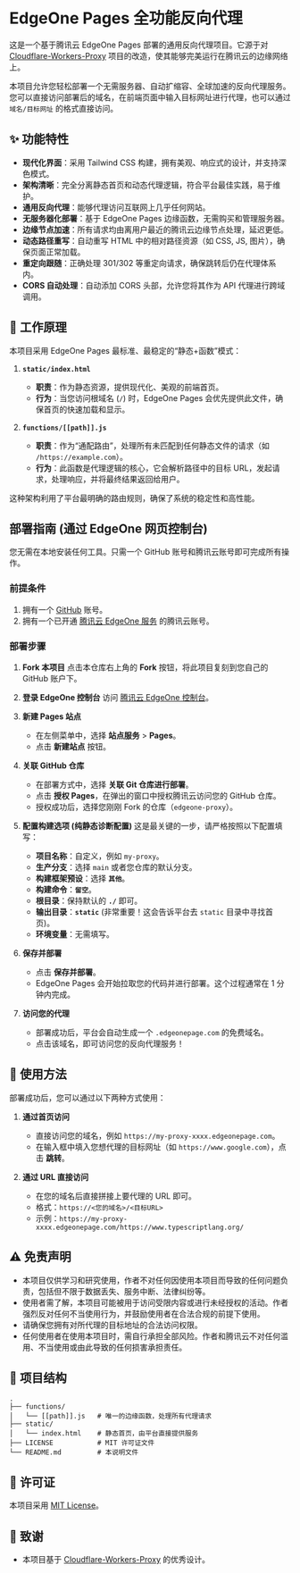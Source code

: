 # EdgeOne Pages 全功能反向代理

这是一个基于腾讯云 EdgeOne Pages 部署的通用反向代理项目。它源于对 [Cloudflare-Workers-Proxy](https://github.com/ymyuuu/Cloudflare-Workers-Proxy) 项目的改造，使其能够完美运行在腾讯云的边缘网络上。

本项目允许您轻松部署一个无需服务器、自动扩缩容、全球加速的反向代理服务。您可以直接访问部署后的域名，在前端页面中输入目标网址进行代理，也可以通过 `域名/目标网址` 的格式直接访问。

## ✨ 功能特性

- **现代化界面**：采用 Tailwind CSS 构建，拥有美观、响应式的设计，并支持深色模式。
- **架构清晰**：完全分离静态首页和动态代理逻辑，符合平台最佳实践，易于维护。
- **通用反向代理**：能够代理访问互联网上几乎任何网站。
- **无服务器化部署**：基于 EdgeOne Pages 边缘函数，无需购买和管理服务器。
- **边缘节点加速**：所有请求均由离用户最近的腾讯云边缘节点处理，延迟更低。
- **动态路径重写**：自动重写 HTML 中的相对路径资源（如 CSS, JS, 图片），确保页面正常加载。
- **重定向跟随**：正确处理 301/302 等重定向请求，确保跳转后仍在代理体系内。
- **CORS 自动处理**：自动添加 CORS 头部，允许您将其作为 API 代理进行跨域调用。

## 🚀 工作原理

本项目采用 EdgeOne Pages 最标准、最稳定的“静态+函数”模式：

1.  **`static/index.html`**
    - **职责**：作为静态资源，提供现代化、美观的前端首页。
    - **行为**：当您访问根域名 (`/`) 时，EdgeOne Pages 会优先提供此文件，确保首页的快速加载和显示。

2.  **`functions/[[path]].js`**
    - **职责**：作为“通配路由”，处理所有未匹配到任何静态文件的请求（如 `/https://example.com`）。
    - **行为**：此函数是代理逻辑的核心，它会解析路径中的目标 URL，发起请求，处理响应，并将最终结果返回给用户。

这种架构利用了平台最明确的路由规则，确保了系统的稳定性和高性能。

## 部署指南 (通过 EdgeOne 网页控制台)

您无需在本地安装任何工具。只需一个 GitHub 账号和腾讯云账号即可完成所有操作。

### 前提条件

1.  拥有一个 [GitHub](https://github.com/) 账号。
2.  拥有一个已开通 [腾讯云 EdgeOne 服务](https://cloud.tencent.com/product/edgeone) 的腾讯云账号。

### 部署步骤

1.  **Fork 本项目**
    点击本仓库右上角的 **Fork** 按钮，将此项目复刻到您自己的 GitHub 账户下。

2.  **登录 EdgeOne 控制台**
    访问 [腾讯云 EdgeOne 控制台](https://console.cloud.tencent.com/edgeone)。

3.  **新建 Pages 站点**
    - 在左侧菜单中，选择 **站点服务** > **Pages**。
    - 点击 **新建站点** 按钮。

4.  **关联 GitHub 仓库**
    - 在部署方式中，选择 **关联 Git 仓库进行部署**。
    - 点击 **授权 Pages**，在弹出的窗口中授权腾讯云访问您的 GitHub 仓库。
    - 授权成功后，选择您刚刚 Fork 的仓库（`edgeone-proxy`）。

5.  **配置构建选项 (纯静态诊断配置)**
    这是最关键的一步，请严格按照以下配置填写：
    - **项目名称**：自定义，例如 `my-proxy`。
    - **生产分支**：选择 `main` 或者您仓库的默认分支。
    - **构建框架预设**：选择 **`其他`**。
    - **构建命令**：**`留空`**。
    - **根目录**：保持默认的 **`./`** 即可。
    - **输出目录**：**`static`** (非常重要！这会告诉平台去 `static` 目录中寻找首页)。
    - **环境变量**：无需填写。

6.  **保存并部署**
    - 点击 **保存并部署**。
    - EdgeOne Pages 会开始拉取您的代码并进行部署。这个过程通常在 1 分钟内完成。

7.  **访问您的代理**
    - 部署成功后，平台会自动生成一个 `.edgeonepage.com` 的免费域名。
    - 点击该域名，即可访问您的反向代理服务！

## 🔧 使用方法

部署成功后，您可以通过以下两种方式使用：

1.  **通过首页访问**
    - 直接访问您的域名，例如 `https://my-proxy-xxxx.edgeonepage.com`。
    - 在输入框中填入您想代理的目标网址（如 `https://www.google.com`），点击 **跳转**。

2.  **通过 URL 直接访问**
    - 在您的域名后直接拼接上要代理的 URL 即可。
    - 格式：`https://<您的域名>/<目标URL>`
    - 示例：`https://my-proxy-xxxx.edgeonepage.com/https://www.typescriptlang.org/`

## ⚠️ 免责声明

- 本项目仅供学习和研究使用，作者不对任何因使用本项目而导致的任何问题负责，包括但不限于数据丢失、服务中断、法律纠纷等。
- 使用者需了解，本项目可能被用于访问受限内容或进行未经授权的活动。作者强烈反对任何不当使用行为，并鼓励使用者在合法合规的前提下使用。
- 请确保您拥有对所代理的目标地址的合法访问权限。
- 任何使用者在使用本项目时，需自行承担全部风险。作者和腾讯云不对任何滥用、不当使用或由此导致的任何损害承担责任。

## 📁 项目结构

```
.
├── functions/
│   └── [[path]].js   # 唯一的边缘函数，处理所有代理请求
├── static/
│   └── index.html    # 静态首页，由平台直接提供服务
├── LICENSE           # MIT 许可证文件
└── README.md         # 本说明文件
```

## 📄 许可证

本项目采用 [MIT License](./LICENSE)。

## 🙏 致谢

- 本项目基于 [Cloudflare-Workers-Proxy](https://github.com/ymyuuu/Cloudflare-Workers-Proxy) 的优秀设计。
